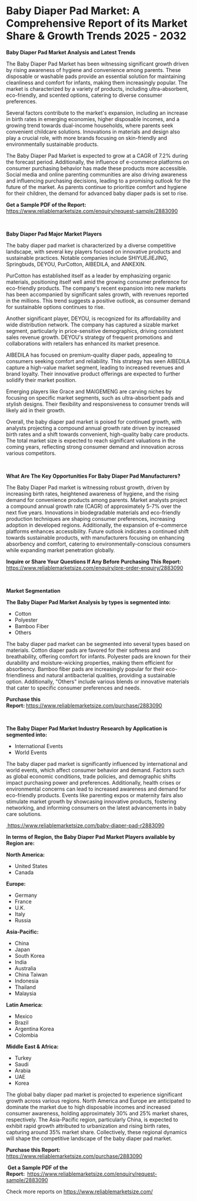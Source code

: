 <p><h1>Baby Diaper Pad Market: A Comprehensive Report of its Market Share & Growth Trends 2025 - 2032</h1></p><p><strong>Baby Diaper Pad Market Analysis and Latest Trends</strong></p>
<p><p>The Baby Diaper Pad Market has been witnessing significant growth driven by rising awareness of hygiene and convenience among parents. These disposable or washable pads provide an essential solution for maintaining cleanliness and comfort for infants, making them increasingly popular. The market is characterized by a variety of products, including ultra-absorbent, eco-friendly, and scented options, catering to diverse consumer preferences.</p><p>Several factors contribute to the market's expansion, including an increase in birth rates in emerging economies, higher disposable incomes, and a growing trend towards dual-income households, where parents seek convenient childcare solutions. Innovations in materials and design also play a crucial role, with more brands focusing on skin-friendly and environmentally sustainable products.</p><p>The Baby Diaper Pad Market is expected to grow at a CAGR of 7.2% during the forecast period. Additionally, the influence of e-commerce platforms on consumer purchasing behavior has made these products more accessible. Social media and online parenting communities are also driving awareness and influencing purchasing decisions, leading to a promising outlook for the future of the market. As parents continue to prioritize comfort and hygiene for their children, the demand for advanced baby diaper pads is set to rise.</p></p>
<p><strong>Get a Sample PDF of the Report:&nbsp;</strong> <a href="https://www.reliablemarketsize.com/enquiry/request-sample/2883090?utm_campaign=1197&utm_medium=2&utm_source=Github&utm_content=ia&utm_term=13032025&utm_id=baby-diaper-pad">https://www.reliablemarketsize.com/enquiry/request-sample/2883090</a></p>
<p>&nbsp;</p>
<p><strong>Baby Diaper Pad Major Market Players</strong></p>
<p><p>The baby diaper pad market is characterized by a diverse competitive landscape, with several key players focused on innovative products and sustainable practices. Notable companies include SHIYUEJIEJING, Springbuds, DEYOU, PurCotton, AIBEDILA, and ANKEXIN. </p><p>PurCotton has established itself as a leader by emphasizing organic materials, positioning itself well amid the growing consumer preference for eco-friendly products. The company's recent expansion into new markets has been accompanied by significant sales growth, with revenues reported in the millions. This trend suggests a positive outlook, as consumer demand for sustainable options continues to rise.</p><p>Another significant player, DEYOU, is recognized for its affordability and wide distribution network. The company has captured a sizable market segment, particularly in price-sensitive demographics, driving consistent sales revenue growth. DEYOU's strategy of frequent promotions and collaborations with retailers has enhanced its market presence.</p><p>AIBEDILA has focused on premium-quality diaper pads, appealing to consumers seeking comfort and reliability. This strategy has seen AIBEDILA capture a high-value market segment, leading to increased revenues and brand loyalty. Their innovative product offerings are expected to further solidify their market position.</p><p>Emerging players like Grace and MAIGEMENG are carving niches by focusing on specific market segments, such as ultra-absorbent pads and stylish designs. Their flexibility and responsiveness to consumer trends will likely aid in their growth.</p><p>Overall, the baby diaper pad market is poised for continued growth, with analysts projecting a compound annual growth rate driven by increased birth rates and a shift towards convenient, high-quality baby care products. The total market size is expected to reach significant valuations in the coming years, reflecting strong consumer demand and innovation across various competitors.</p></p>
<p>&nbsp;</p>
<p><strong>What Are The Key Opportunities For Baby Diaper Pad Manufacturers?</strong></p>
<p><p>The Baby Diaper Pad market is witnessing robust growth, driven by increasing birth rates, heightened awareness of hygiene, and the rising demand for convenience products among parents. Market analysts project a compound annual growth rate (CAGR) of approximately 5-7% over the next five years. Innovations in biodegradable materials and eco-friendly production techniques are shaping consumer preferences, increasing adoption in developed regions. Additionally, the expansion of e-commerce platforms enhances accessibility. Future outlook indicates a continued shift towards sustainable products, with manufacturers focusing on enhancing absorbency and comfort, catering to environmentally-conscious consumers while expanding market penetration globally.</p></p>
<p><strong>Inquire or Share Your Questions If Any Before Purchasing This Report:</strong> <a href="https://www.reliablemarketsize.com/enquiry/pre-order-enquiry/2883090?utm_campaign=1197&utm_medium=2&utm_source=Github&utm_content=ia&utm_term=13032025&utm_id=baby-diaper-pad">https://www.reliablemarketsize.com/enquiry/pre-order-enquiry/2883090</a></p>
<p>&nbsp;</p>
<p><strong>Market Segmentation</strong></p>
<p><strong>The Baby Diaper Pad Market Analysis by types is segmented into:</strong></p>
<p><ul><li>Cotton</li><li>Polyester</li><li>Bamboo Fiber</li><li>Others</li></ul></p>
<p><p>The baby diaper pad market can be segmented into several types based on materials. Cotton diaper pads are favored for their softness and breathability, offering comfort for infants. Polyester pads are known for their durability and moisture-wicking properties, making them efficient for absorbency. Bamboo fiber pads are increasingly popular for their eco-friendliness and natural antibacterial qualities, providing a sustainable option. Additionally, "Others" include various blends or innovative materials that cater to specific consumer preferences and needs.</p></p>
<p><strong>Purchase this Report:&nbsp;</strong><a href="https://www.reliablemarketsize.com/purchase/2883090?utm_campaign=1197&utm_medium=2&utm_source=Github&utm_content=ia&utm_term=13032025&utm_id=baby-diaper-pad">https://www.reliablemarketsize.com/purchase/2883090</a></p>
<p>&nbsp;</p>
<p><strong>The Baby Diaper Pad Market Industry Research by Application is segmented into:</strong></p>
<p><ul><li>International Events</li><li>World Events</li></ul></p>
<p><p>The baby diaper pad market is significantly influenced by international and world events, which affect consumer behavior and demand. Factors such as global economic conditions, trade policies, and demographic shifts impact purchasing power and preferences. Additionally, health crises or environmental concerns can lead to increased awareness and demand for eco-friendly products. Events like parenting expos or maternity fairs also stimulate market growth by showcasing innovative products, fostering networking, and informing consumers on the latest advancements in baby care solutions.</p></p>
<p><a href="https://www.reliablemarketsize.com/baby-diaper-pad-r2883090?utm_campaign=1197&utm_medium=2&utm_source=Github&utm_content=ia&utm_term=13032025&utm_id=baby-diaper-pad">&nbsp;https://www.reliablemarketsize.com/baby-diaper-pad-r2883090</a></p>
<p><strong>In terms of Region, the Baby Diaper Pad Market Players available by Region are:</strong></p>
<p>
    <p> <strong> North America: </strong>
        <ul>
            <li>United States</li>
            <li>Canada</li>
        </ul>
        </p> 
    <p> <strong> Europe: </strong>
        <ul>
            <li>Germany</li>
            <li>France</li>
            <li>U.K.</li>
            <li>Italy</li>
            <li>Russia</li>
        </ul>
        </p> 
    <p> <strong> Asia-Pacific: </strong>
        <ul>
            <li>China</li>
            <li>Japan</li>
            <li>South Korea</li>
            <li>India</li>
            <li>Australia</li>
            <li>China Taiwan</li>
            <li>Indonesia</li>
            <li>Thailand</li>
            <li>Malaysia</li>
        </ul>
        </p> 
    <p> <strong> Latin America: </strong>
        <ul>
            <li>Mexico</li>
            <li>Brazil</li>
            <li>Argentina Korea</li>
            <li>Colombia</li>
        </ul>
        </p> 
    <p> <strong> Middle East & Africa: </strong>
        <ul>
            <li>Turkey</li>
            <li>Saudi</li>
            <li>Arabia</li>
            <li>UAE</li>
            <li>Korea</li>
        </ul>
    </p>
    </p>
<p><p>The global baby diaper pad market is projected to experience significant growth across various regions. North America and Europe are anticipated to dominate the market due to high disposable incomes and increased consumer awareness, holding approximately 30% and 25% market shares, respectively. The Asia-Pacific region, particularly China, is expected to exhibit rapid growth attributed to urbanization and rising birth rates, capturing around 35% market share. Collectively, these regional dynamics will shape the competitive landscape of the baby diaper pad market.</p></p>
<p><strong>Purchase this Report: </strong><a href="https://www.reliablemarketsize.com/purchase/2883090?utm_campaign=1197&utm_medium=2&utm_source=Github&utm_content=ia&utm_term=13032025&utm_id=baby-diaper-pad">https://www.reliablemarketsize.com/purchase/2883090</a></p>
<p>&nbsp;<strong>Get a Sample PDF of the Report:&nbsp;&nbsp;</strong><a href="https://www.reliablemarketsize.com/enquiry/request-sample/2883090?utm_campaign=1197&utm_medium=2&utm_source=Github&utm_content=ia&utm_term=13032025&utm_id=baby-diaper-pad">https://www.reliablemarketsize.com/enquiry/request-sample/2883090</a></p>
<p><strong></strong></p>
<p>Check more reports on <a href="https://www.reliablemarketsize.com/?utm_campaign=1197&utm_medium=2&utm_source=Github&utm_content=ia&utm_term=13032025&utm_id=baby-diaper-pad">https://www.reliablemarketsize.com/</a></p>